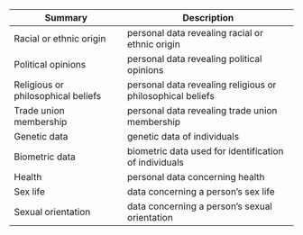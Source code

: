 <!-- ⚠️ This file is auto-generated from GDPR-special-categories.yaml Do not edit it manually. -->

| Summary | Description |
| ------- | ----------- |
| Racial or ethnic origin | personal data revealing racial or ethnic origin |
| Political opinions | personal data revealing political opinions |
| Religious or philosophical beliefs | personal data revealing religious or philosophical beliefs |
| Trade union membership | personal data revealing trade union membership |
| Genetic data | genetic data of individuals |
| Biometric data | biometric data used for identification of individuals |
| Health | personal data concerning health |
| Sex life | data concerning a person’s sex life |
| Sexual orientation | data concerning a person’s sexual orientation |

